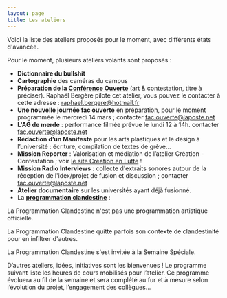 ```yaml
---
layout: page
title: Les ateliers
---
```




Voici la liste des ateliers proposés pour le moment, avec différents états d'avancée.

Pour le moment, plusieurs ateliers volants sont proposés : 
* **Dictionnaire du bullshit** 
* **Cartographie** des caméras du campus
* **Préparation de la <a href="../conf-ouverte">Conférence Ouverte</a>** (art & contestation, titre à préciser). Raphaël Bergère pilote cet atelier, vous pouvez le contacter à cette adresse : raphael.bergere@hotmail.fr
* **Une nouvelle journée fac ouverte** en préparation, pour le moment programmée le mercredi 14 mars ; contacter fac.ouverte@laposte.net
* **L'AG de merde** : performance filmée prévue le lundi 12 à 14h. contacter fac.ouverte@laposte.net
* **Rédaction d’un Manifeste** pour les arts plastiques et le design à l’université&nbsp;:  écriture, compilation de textes de grève… 
* **Mission Reporter** : Valorisation et médiation de l’atelier Création - Contestation ; voir <a href="https://facouverte.wixsite.com/creationenlutte">le site Création en Lutte</a> !
* **Mission Radio Interviews** : collecte d'extraits sonores autour de la réception de l'idex/projet de fusion et discussion ; contacter fac.ouverte@laposte.net
* **Atelier documentaire** sur les universités ayant déjà fusionné.
* La **<a href="http://laprogrammationclandestine.tumblr.com/post/171621177991/la-semaine-sp%C3%A9ciale">programmation clandestine</a>** : 

La Programmation Clandestine n'est pas une programmation artistique officielle.

La Programmation Clandestine quitte parfois son contexte de clandestinité pour en infiltrer d'autres.

La Programmation Clandestine s'est invitée à la Semaine Spéciale. 

D’autres ateliers, idées, initiatives sont les bienvenues !
Le programme suivant liste les heures de cours mobilisés pour l’atelier.
Ce programme évoluera au fil de la semaine et sera complété au fur et à mesure selon l’évolution du projet, l’engagement des collègues...